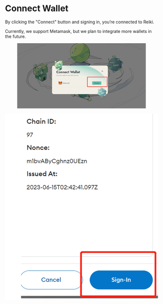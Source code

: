 # Connect Wallet

By clicking the "Connect" button and signing in, you’re connected to Reiki.&#x20;

Currently, we support Metamask, but we plan to integrate more wallets in the future.

<figure><img src="../../.gitbook/assets/image (13).png" alt=""><figcaption></figcaption></figure>

![](<../../.gitbook/assets/image (3).png>)
